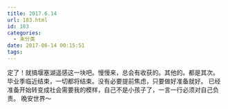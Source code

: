 ```yaml
---
title: 2017.6.14
url: 183.html
id: 183
categories:
  - 未分类
date: 2017-06-14 00:15:51
tags:
---
```


定了！就搞堰塞湖遥感这一块吧。慢慢来，总会有收获的。其他的。都是其次。 毕业季临近结束，一切都将结束。没有必要提前焦虑，只要做好准备就好。 已经准备开始转变成社会需要我的模样，自己不是小孩子了，一言一行必须对自己负责。 晚安世界～